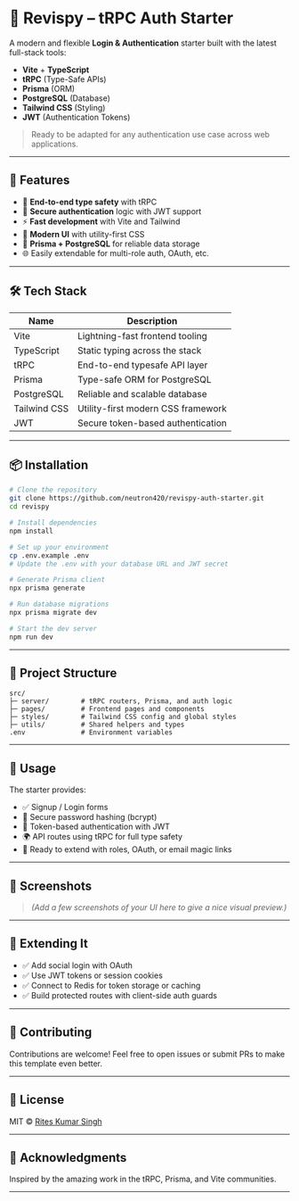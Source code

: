 # 🔐 Revispy – tRPC Auth Starter

A modern and flexible **Login & Authentication** starter built with the latest full-stack tools:
- **Vite** + **TypeScript**
- **tRPC** (Type-Safe APIs)
- **Prisma** (ORM)
- **PostgreSQL** (Database)
- **Tailwind CSS** (Styling)
- **JWT** (Authentication Tokens)

> Ready to be adapted for any authentication use case across web applications.

---

## 🚀 Features

- 🧪 **End-to-end type safety** with tRPC
- 🔐 **Secure authentication** logic with JWT support
- ⚡ **Fast development** with Vite and Tailwind
- 🎨 **Modern UI** with utility-first CSS
- 🧱 **Prisma + PostgreSQL** for reliable data storage
- 🌐 Easily extendable for multi-role auth, OAuth, etc.

---

## 🛠️ Tech Stack

| Name          | Description                         |
|---------------|-------------------------------------|
| Vite          | Lightning-fast frontend tooling     |
| TypeScript    | Static typing across the stack      |
| tRPC          | End-to-end typesafe API layer       |
| Prisma        | Type-safe ORM for PostgreSQL        |
| PostgreSQL    | Reliable and scalable database      |
| Tailwind CSS  | Utility-first modern CSS framework  |
| JWT           | Secure token-based authentication   |

---

## 📦 Installation

```bash
# Clone the repository
git clone https://github.com/neutron420/revispy-auth-starter.git
cd revispy

# Install dependencies
npm install

# Set up your environment
cp .env.example .env
# Update the .env with your database URL and JWT secret

# Generate Prisma client
npx prisma generate

# Run database migrations
npx prisma migrate dev

# Start the dev server
npm run dev
```

---

## 📁 Project Structure

```
src/
├─ server/        # tRPC routers, Prisma, and auth logic
├─ pages/         # Frontend pages and components
├─ styles/        # Tailwind CSS config and global styles
├─ utils/         # Shared helpers and types
.env              # Environment variables
```

---

## 🧠 Usage

The starter provides:

- ✅ Signup / Login forms
- 🔐 Secure password hashing (bcrypt)
- 🔑 Token-based authentication with JWT
- 🌍 API routes using tRPC for full type safety
- 🔧 Ready to extend with roles, OAuth, or email magic links

---

## 📸 Screenshots

> _(Add a few screenshots of your UI here to give a nice visual preview.)_

---

## 🧩 Extending It

- ✅ Add social login with OAuth
- ✅ Use JWT tokens or session cookies
- ✅ Connect to Redis for token storage or caching
- ✅ Build protected routes with client-side auth guards

---

## 🙌 Contributing

Contributions are welcome! Feel free to open issues or submit PRs to make this template even better.

---

## 📄 License

MIT © [Rites Kumar Singh](https://github.com/neutron420)

---

## 🌟 Acknowledgments

Inspired by the amazing work in the tRPC, Prisma, and Vite communities.

---
